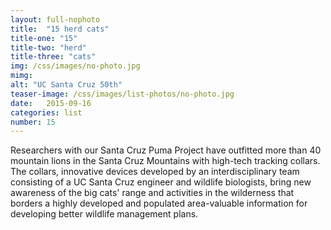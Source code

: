```yaml
---
layout: full-nophoto
title:  "15 herd cats"
title-one: "15"
title-two: "herd"
title-three: "cats"
img: /css/images/no-photo.jpg
mimg: 
alt: "UC Santa Cruz 50th"
teaser-image: /css/images/list-photos/no-photo.jpg
date:   2015-09-16
categories: list
number: 15
---
```

Researchers with our Santa Cruz Puma Project have outfitted more than 40 mountain lions in the Santa Cruz Mountains with high-tech tracking collars. The collars, innovative devices developed by an interdisciplinary team consisting of a UC Santa Cruz engineer and wildlife biologists, bring new awareness of the big cats' range and activities in the wilderness that borders a highly developed and populated area-valuable information for developing better wildlife management plans.